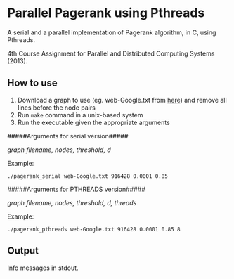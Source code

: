 Parallel Pagerank using Pthreads
================================

A serial and a parallel implementation of Pagerank algorithm, in C, using Pthreads.

4th Course Assignment for Parallel and Distributed Computing Systems (2013).

How to use
----------
1. Download a graph to use (eg. web-Google.txt from [here][google-graph]) and remove all lines before the node pairs
2. Run `make` command in a unix-based system
3. Run the executable given the appropriate arguments

#####Arguments for serial version#####

*graph filename, nodes, threshold, d*  

Example: 

`./pagerank_serial web-Google.txt 916428 0.0001 0.85`

#####Arguments for PTHREADS version#####

*graph filename, nodes, threshold, d, threads*  

Example: 

`./pagerank_pthreads web-Google.txt 916428 0.0001 0.85 8`

Output
------
Info messages in stdout.

[google-graph]: https://snap.stanford.edu/data/web-Google.html
